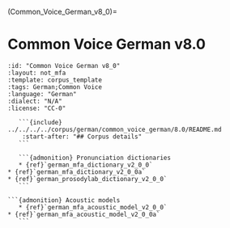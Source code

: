 
(Common_Voice_German_v8_0)=
# Common Voice German v8.0

``````{corpus} Common Voice German v8.0
:id: "Common Voice German v8_0"
:layout: not_mfa
:template: corpus_template
:tags: German;Common Voice
:language: "German"
:dialect: "N/A"
:license: "CC-0"

   ```{include} ../../../../corpus/german/common_voice_german/8.0/README.md
    :start-after: "## Corpus details"
   ```

   ```{admonition} Pronunciation dictionaries
   * {ref}`german_mfa_dictionary_v2_0_0`
* {ref}`german_mfa_dictionary_v2_0_0a`
* {ref}`german_prosodylab_dictionary_v2_0_0`
   ```

```{admonition} Acoustic models
   * {ref}`german_mfa_acoustic_model_v2_0_0`
* {ref}`german_mfa_acoustic_model_v2_0_0a`
   ```
``````
